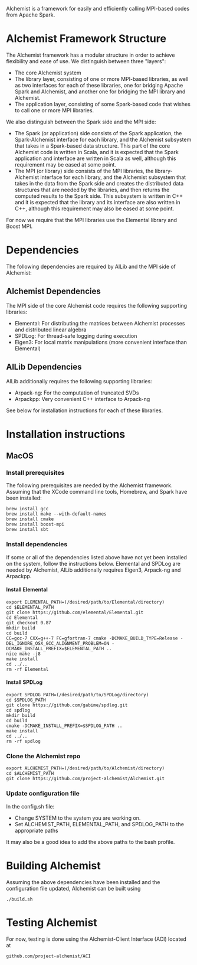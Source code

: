 Alchemist is a framework for easily and efficiently calling MPI-based codes from Apache Spark. 

# Alchemist Framework Structure

The Alchemist framework has a modular structure in order to achieve flexibility and ease of use. We distinguish between three "layers":
* The core Alchemist system
* The library layer, consisting of one or more MPI-based libraries, as well as two interfaces for each of these libraries, one for bridging Apache Spark and Alchemist, and another one for bridging the MPI library and Alchemist.
* The application layer, consisting of some Spark-based code that wishes to call one or more MPI libraries.

We also distinguish between the Spark side and the MPI side: 
* The Spark (or application) side consists of the Spark application, the Spark-Alchemist interface for each library, and the Alchemist subsystem that takes in a Spark-based data structure. This part of the core Alchemist code is written in Scala, and it is expected that the Spark application and interface are written in Scala as well, although this requirement may be eased at some point.
* The MPI (or library) side consists of the MPI libraries, the library-Alchemist interface for each library, and the Alchemist subsystem that takes in the data from the Spark side and creates the distributed data structures that are needed by the libraries, and then returns the computed results to the Spark side. This subsystem is written in C++ and it is expected that the library and its interface are also written in C++, although this requirement may also be eased at some point. 

For now we require that the MPI libraries use the Elemental library and Boost MPI.

# Dependencies

The following dependencies are required by AlLib and the MPI side of Alchemist:

## Alchemist Dependencies

The MPI side of the core Alchemist code requires the following supporting libraries:
* Elemental: For distributing the matrices between Alchemist processes and distributed linear algebra
* SPDLog: For thread-safe logging during execution
* Eigen3: For local matrix manipulations (more convenient interface than Elemental)

## AlLib Dependencies

AlLib additionally requires the following supporting libraries:
* Arpack-ng: For the computation of truncated SVDs
* Arpackpp: Very convenient C++ interface to Arpack-ng

See below for installation instructions for each of these libraries.

# Installation instructions

## MacOS

### Install prerequisites

The following prerequisites are needed by the Alchemist framework. Assuming that the XCode command line tools, Homebrew, and Spark have been installed:

```
brew install gcc
brew install make --with-default-names
brew install cmake
brew install boost-mpi
brew install sbt
```

### Install dependencies

If some or all of the dependencies listed above have not yet been installed on the system, follow the instructions below. Elemental and SPDLog are needed by Alchemist, AlLib additionally requires Eigen3, Arpack-ng and Arpackpp.

#### Install Elemental
```
export ELEMENTAL_PATH=(/desired/path/to/Elemental/directory)
cd $ELEMENTAL_PATH
git clone https://github.com/elemental/Elemental.git
cd Elemental
git checkout 0.87
mkdir build
cd build
CC=gcc-7 CXX=g++-7 FC=gfortran-7 cmake -DCMAKE_BUILD_TYPE=Release -DEL_IGNORE_OSX_GCC_ALIGNMENT_PROBLEM=ON -DCMAKE_INSTALL_PREFIX=$ELEMENTAL_PATH ..
nice make -j8
make install
cd ../..
rm -rf Elemental
```

#### Install SPDLog
```
export SPDLOG_PATH=(/desired/path/to/SPDLog/directory)
cd $SPDLOG_PATH
git clone https://github.com/gabime/spdlog.git
cd spdlog
mkdir build
cd build
cmake -DCMAKE_INSTALL_PREFIX=$SPDLOG_PATH ..
make install
cd ../..
rm -rf spdlog
```

### Clone the Alchemist repo
```
export ALCHEMIST_PATH=(/desired/path/to/Alchemist/directory)
cd $ALCHEMIST_PATH
git clone https://github.com/project-alchemist/Alchemist.git
```

### Update configuration file

In the config.sh file:
* Change SYSTEM to the system you are working on.
* Set ALCHEMIST_PATH, ELEMENTAL_PATH, and SPDLOG_PATH to the appropriate paths

It may also be a good idea to add the above paths to the bash profile.

# Building Alchemist

Assuming the above dependencies have been installed and the configuration file updated, Alchemist can be built using

```
./build.sh
```

# Testing Alchemist

For now, testing is done using the Alchemist-Client Interface (ACI) located at 

```
github.com/project-alchemist/ACI
```
